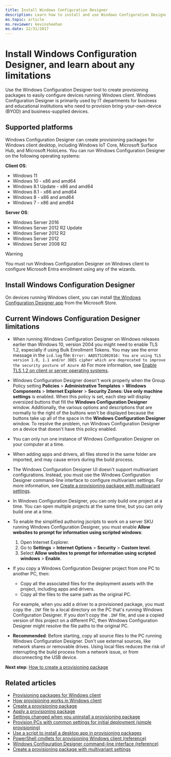 ```yaml
---
title: Install Windows Configuration Designer
description: Learn how to install and use Windows Configuration Designer so you can easily configure devices running Windows 10/11.
ms.topic: article
ms.reviewer: kevinsheehan
ms.date: 12/31/2017
--- 
```


# Install Windows Configuration Designer, and learn about any limitations 

Use the Windows Configuration Designer tool to create provisioning packages to easily configure devices running Windows client. Windows Configuration Designer is primarily used by IT departments for business and educational institutions who need to provision bring-your-own-device (BYOD) and business-supplied devices. 

## Supported platforms 

Windows Configuration Designer can create provisioning packages for Windows client desktop, including Windows IoT Core, Microsoft Surface Hub, and Microsoft HoloLens. You can run Windows Configuration Designer on the following operating systems: 

**Client OS**: 

- Windows 11
- Windows 10 - x86 and amd64
- Windows 8.1 Update - x86 and amd64
- Windows 8.1 - x86 and amd64
- Windows 8 - x86 and amd64
- Windows 7 - x86 and amd64 

**Server OS**: 

- Windows Server 2016
- Windows Server 2012 R2 Update
- Windows Server 2012 R2
- Windows Server 2012
- Windows Server 2008 R2 

>[!WARNING]
>You must run Windows Configuration Designer on Windows client to configure Microsoft Entra enrollment using any of the wizards. 

## Install Windows Configuration Designer 

On devices running Windows client, you can install [the Windows Configuration Designer app](https://www.microsoft.com/store/apps/9nblggh4tx22) from the Microsoft Store. 

## Current Windows Configuration Designer limitations 

- When running Windows Configuration Designer on Windows releases earlier than Windows 10, version 2004 you might need to enable TLS 1.2, especially if using Bulk Enrollment Tokens.  You may see the error message in the `icd.log` file: `Error: AADSTS1002016: You are using TLS version 1.0, 1.1 and/or 3DES cipher which are deprecated to improve the security posture of Azure AD` For more information, see [Enable TLS 1.2 on client or server operating systems](/troubleshoot/azure/active-directory/enable-support-tls-environment#enable-tls-12-on-client-or-server-operating-systems-).
 

- Windows Configuration Designer doesn't work properly when the Group Policy setting **Policies** > **Administrative Templates** > **Windows Components** > **Internet Explorer** > **Security Zones: Use only machine settings** is enabled. When this policy is set, each step will display oversized buttons that fill the **Windows Configuration Designer** window. Additionally, the various options and descriptions that are normally to the right of the buttons won't be displayed because the buttons take up all of the space in the **Windows Configuration Designer** window. To resolve the problem, run Windows Configuration Designer on a device that doesn't have this policy enabled. 

- You can only run one instance of Windows Configuration Designer on your computer at a time. 

- When adding apps and drivers, all files stored in the same folder are imported, and may cause errors during the build process. 

- The Windows Configuration Designer UI doesn't support multivariant configurations. Instead, you must use the Windows Configuration Designer command-line interface to configure multivariant settings. For more information, see [Create a provisioning package with multivariant settings](provisioning-multivariant.md). 

- In Windows Configuration Designer, you can only build one project at a time. You can open multiple projects at the same time, but you can only build one at a time. 

- To enable the simplified authoring jscripts to work on a server SKU running Windows Configuration Designer, you must enable **Allow websites to prompt for information using scripted windows**: 

  1. Open Internet Explorer.
  2. Go to **Settings** > **Internet Options** > **Security** > **Custom level**.
  3. Select **Allow websites to prompt for information using scripted windows** > **Enable**. 

- If you copy a Windows Configuration Designer project from one PC to another PC, then: 

  - Copy all the associated files for the deployment assets with the project, including apps and drivers.
  - Copy all the files to the same path as the original PC. 

  For example, when you add a driver to a provisioned package, you must copy the `.INF` file to a local directory on the PC that's running Windows Configuration Designer. If you don't copy the `.INF` file, and use a copied version of this project on a different PC, then Windows Configuration Designer might resolve the file paths to the original PC. 

- **Recommended**: Before starting, copy all source files to the PC running Windows Configuration Designer. Don't use external sources, like network shares or removable drives. Using local files reduces the risk of interrupting the build process from a network issue, or from disconnecting the USB device. 

**Next step**: [How to create a provisioning package](provisioning-create-package.md) 

## Related articles 

- [Provisioning packages for Windows client](provisioning-packages.md)
- [How provisioning works in Windows client](provisioning-how-it-works.md)
- [Create a provisioning package](provisioning-create-package.md)
- [Apply a provisioning package](provisioning-apply-package.md)
- [Settings changed when you uninstall a provisioning package](provisioning-uninstall-package.md)
- [Provision PCs with common settings for initial deployment (simple provisioning)](provision-pcs-for-initial-deployment.md)
- [Use a script to install a desktop app in provisioning packages](provisioning-script-to-install-app.md)
- [PowerShell cmdlets for provisioning Windows client (reference)](provisioning-powershell.md)
- [Windows Configuration Designer command-line interface (reference)](provisioning-command-line.md)
- [Create a provisioning package with multivariant settings](provisioning-multivariant.md)
